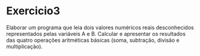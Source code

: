 # Exercicio3
Elaborar um programa que leia dois valores numéricos reais desconhecidos representados pelas variáveis A e B. Calcular e apresentar os resultados das quatro operações aritméticas básicas (soma, subtração, divisão e multiplicação).
